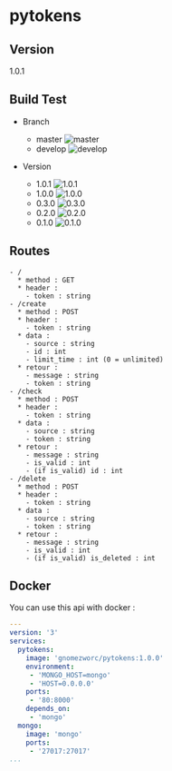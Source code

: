 # pytokens

## Version

1.0.1

## Build Test

- Branch
  * master ![master](https://travis-ci.org/GnomeZworc/pytokens.svg?branch=master)
  * develop ![develop](https://travis-ci.org/GnomeZworc/pytokens.svg?branch=develop)

- Version
  * 1.0.1 ![1.0.1](https://travis-ci.org/GnomeZworc/pytokens.svg?branch=1.0.1)
  * 1.0.0 ![1.0.0](https://travis-ci.org/GnomeZworc/pytokens.svg?branch=1.0.0)
  * 0.3.0 ![0.3.0](https://travis-ci.org/GnomeZworc/pytokens.svg?branch=0.3.0)
  * 0.2.0 ![0.2.0](https://travis-ci.org/GnomeZworc/pytokens.svg?branch=0.2.0)
  * 0.1.0 ![0.1.0](https://travis-ci.org/GnomeZworc/pytokens.svg?branch=0.1.0)

## Routes

```
- /
  * method : GET
  * header :
    - token : string
- /create
  * method : POST
  * header :
    - token : string
  * data :
    - source : string
    - id : int
    - limit_time : int (0 = unlimited)
  * retour :
    - message : string
    - token : string
- /check
  * method : POST
  * header :
    - token : string
  * data :
    - source : string
    - token : string
  * retour :
    - message : string
    - is_valid : int
    - (if is_valid) id : int
- /delete
  * method : POST
  * header :
    - token : string
  * data :
    - source : string
    - token : string
  * retour :
    - message : string
    - is_valid : int
    - (if is_valid) is_deleted : int
```

## Docker

You can use this api with docker :

```yml
---
version: '3'
services:
  pytokens:
    image: 'gnomezworc/pytokens:1.0.0'
    environment:
     - 'MONGO_HOST=mongo'
     - 'HOST=0.0.0.0'
    ports:
     - '80:8000'
    depends_on:
     - 'mongo'
  mongo:
    image: 'mongo'
    ports:
     - '27017:27017'
...
```
